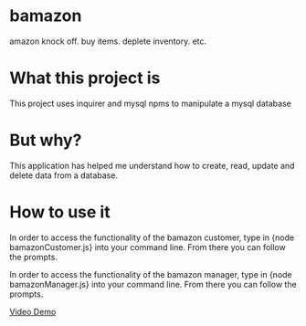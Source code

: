# bamazon
amazon knock off.  buy items.  deplete inventory. etc.

# What this project is
This project uses inquirer and mysql npms to manipulate a mysql database

# But why?
This application has helped me understand how to create, read, update and delete data from a database.

# How to use it
In order to access the functionality of the bamazon customer, type in {node bamazonCustomer.js} into your command line.  From there you can follow the prompts.

In order to access the functionality of the bamazon manager, type in {node bamazonManager.js} into your command line.  From there you can follow the prompts.

[Video Demo](https://drive.google.com/file/d/1hwVWSr1khAWoQcvURVIVmeLchg33rw7M/view)